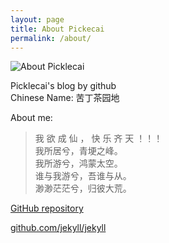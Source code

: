 ```yaml
---
layout: page  
title: About Pickecai  
permalink: /about/  
---
```


<img src="{{ site.baseurl }}/assets/me2015.png" title="About Picklecai" class="profile">


Picklecai's blog by github  
Chinese Name: 苦丁茶园地  

About me:  
> 我 欲 成 仙 ， 快 乐 齐 天 ！！！  
我所居兮，青埂之峰。  
我所游兮，鸿蒙太空。  
谁与我游兮，吾谁与从。  
渺渺茫茫兮，归彼大荒。    

[GitHub repository](https://github.com/picklecai/picklecai.github.io)

[github.com/jekyll/jekyll](https://github.com/jekyll/jekyll)
